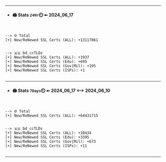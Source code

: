 

---
- #### 🖨️ **Stats** `24Hr`⏲️ ➼ 2024_06_17
```console


--> 🌐 Total
[+] New/ReNewed SSL Certs (ALL): +13117861


--> 🇧🇩 bd_ccTLDs
[+] New/ReNewed SSL Certs (ALL): +1937
[+] New/ReNewed SSL Certs (Edu): +695
[+] New/ReNewed SSL Certs (Gov|Mil): +195
[+] New/ReNewed SSL Certs (ISPs): +1


```

---
- #### 🖨️ **Stats** `7Days`⏲️ ➼ 2024_06_17 <--> 2024_06_10
```console


--> 🌐 Total
[+] New/ReNewed SSL Certs (ALL): +64431715


--> 🇧🇩 bd_ccTLDs
[+] New/ReNewed SSL Certs (ALL): +10434
[+] New/ReNewed SSL Certs (Edu): +3395
[+] New/ReNewed SSL Certs (Gov|Mil): +673
[+] New/ReNewed SSL Certs (ISPs): +11


```

---


